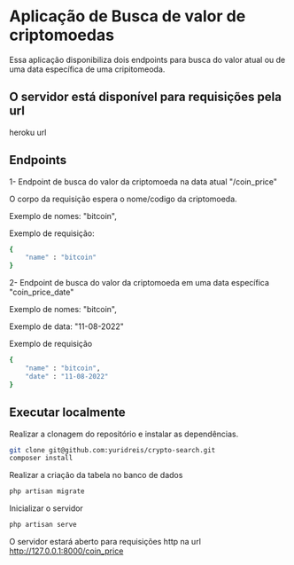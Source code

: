 # Aplicação de Busca de valor de criptomoedas

Essa aplicação disponibiliza dois endpoints para busca do valor atual ou de uma data específica de uma cripitomeoda.

## O servidor está disponível para requisições pela url

heroku url

## Endpoints

1- Endpoint de busca do valor da criptomoeda na data atual "/coin_price"

O corpo da requisição espera o nome/codigo da criptomoeda.

Exemplo de nomes: "bitcoin", 

Exemplo de requisição:

```sh
{
    "name" : "bitcoin"
}
```

2- Endpoint de busca do valor da criptomoeda em uma data específica "coin_price_date"

Exemplo de nomes: "bitcoin", 

Exemplo de data: "11-08-2022"

Exemplo de requisição

```sh
{
    "name" : "bitcoin",
    "date" : "11-08-2022"
}
```

## Executar localmente

Realizar a clonagem do repositório e instalar as dependências.

```sh
git clone git@github.com:yuridreis/crypto-search.git
composer install
```

Realizar a criação da tabela no banco de dados

```sh
php artisan migrate
```

Inicializar o servidor

```sh
php artisan serve
```

O servidor estará aberto para requisições http na url http://127.0.0.1:8000/coin_price


